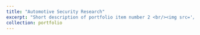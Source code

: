 ```yaml
---
title: "Automotive Security Research"
excerpt: "Short description of portfolio item number 2 <br/><img src='/images/500x300.png'>"
collection: portfolio
---
```


 
